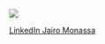 <a href="https://github.com/desenvolvedorjairomonassa">
  <img align="center" src="https://github-readme-stats.vercel.app/api/top-langs/?username=desenvolvedorjairomonassa&theme=midnight-purple&hide_langs_below=1" />
</a>

<a href="https://www.linkedin.com/in/jairomonassa/"> LinkedIn Jairo Monassa</a>
